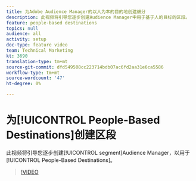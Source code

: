 ```yaml
---
title: 为Adobe Audience Manager的以人为本的目的地创建细分
description: 此视频将引导您逐步创建Audience Manager中用于基于人的目标的区段。
feature: people-based destinations
topics: null
audience: all
activity: setup
doc-type: feature video
team: Technical Marketing
kt: 3690
translation-type: tm+mt
source-git-commit: dfd549508cc223714bdb07ac6fd2aa31e6ca5586
workflow-type: tm+mt
source-wordcount: '47'
ht-degree: 0%

---
```



# 为[!UICONTROL People-Based Destinations]创建区段

此视频将引导您逐步创建[!UICONTROL segment]Audience Manager，以用于[!UICONTROL People-Based Destinations]。

>[!VIDEO](https://video.tv.adobe.com/v/29236/?quality=12)
